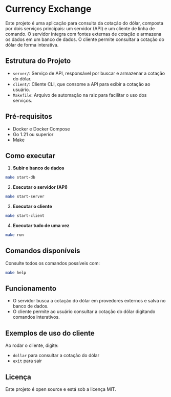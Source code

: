 # Currency Exchange

Este projeto é uma aplicação para consulta da cotação do dólar, composta por dois serviços principais: um servidor (API) e um cliente de linha de comando. O servidor integra com fontes externas de cotação e armazena os dados em um banco de dados. O cliente permite consultar a cotação do dólar de forma interativa.

## Estrutura do Projeto

- `server/`: Serviço de API, responsável por buscar e armazenar a cotação do dólar.
- `client/`: Cliente CLI, que consome a API para exibir a cotação ao usuário.
- `Makefile`: Arquivo de automação na raiz para facilitar o uso dos serviços.

## Pré-requisitos
- Docker e Docker Compose
- Go 1.21 ou superior
- Make

## Como executar

1. **Subir o banco de dados**

```bash
make start-db
```

2. **Executar o servidor (API)**

```bash
make start-server
```

3. **Executar o cliente**

```bash
make start-client
```

4. **Executar tudo de uma vez**

```bash
make run
```

## Comandos disponíveis
Consulte todos os comandos possíveis com:

```bash
make help
```

## Funcionamento

- O servidor busca a cotação do dólar em provedores externos e salva no banco de dados.
- O cliente permite ao usuário consultar a cotação do dólar digitando comandos interativos.

## Exemplos de uso do cliente

Ao rodar o cliente, digite:
- `dollar` para consultar a cotação do dólar
- `exit` para sair

## Licença
Este projeto é open source e está sob a licença MIT.